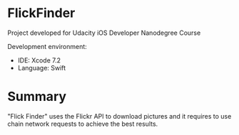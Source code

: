 # FlickFinder
Project developed for Udacity iOS Developer Nanodegree Course

Development environment: 
- IDE: Xcode 7.2 
- Language: Swift

# Summary
"Flick Finder" uses the Flickr API to download pictures and it requires to use chain network requests to achieve the best results.
